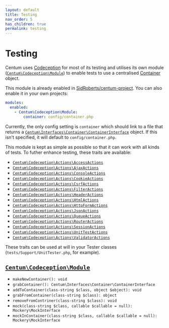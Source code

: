 ```yaml
---
layout: default
title: Testing
nav_order: 5
has_children: true
permalink: testing
---
```




# Testing

Centum uses [Codeception](https://codeception.com/) for most of its testing and utilises its own module ([`Centum\Codeception\Module`](https://github.com/SidRoberts/centum/blob/development/src/Codeception/Module.php)) to enable tests to use a centralised [Container](components/container/index.md) object.

This module is already enabled in [SidRoberts/centum-project](https://github.com/SidRoberts/centum-project).
You can also enable it in your own projects:

```yaml
modules:
  enabled:
    - Centum\Codeception\Module:
        container: config/container.php
```

Currently, the only config setting is `container` which should link to a file that returns a [`Centum\Interfaces\Container\ContainerInterface`](https://github.com/SidRoberts/centum/blob/development/src/Interfaces/Container/ContainerInterface.php) object.
If this isn't specified, it will default to `config/container.php`.

This module is kept as simple as possible so that it can work with all kinds of tests.
To futher enhance testing, these traits are available:

- [`Centum\Codeception\Actions\AccessActions`](https://github.com/SidRoberts/centum/blob/development/src/Codeception/Actions/AccessActions.php)
- [`Centum\Codeception\Actions\AjaxActions`](https://github.com/SidRoberts/centum/blob/development/src/Codeception/Actions/AjaxActions.php)
- [`Centum\Codeception\Actions\ConsoleActions`](https://github.com/SidRoberts/centum/blob/development/src/Codeception/Actions/ConsoleActions.php)
- [`Centum\Codeception\Actions\CookieActions`](https://github.com/SidRoberts/centum/blob/development/src/Codeception/Actions/CookieActions.php)
- [`Centum\Codeception\Actions\CsrfActions`](https://github.com/SidRoberts/centum/blob/development/src/Codeception/Actions/CsrfActions.php)
- [`Centum\Codeception\Actions\FilterActions`](https://github.com/SidRoberts/centum/blob/development/src/Codeception/Actions/FilterActions.php)
- [`Centum\Codeception\Actions\HeaderActions`](https://github.com/SidRoberts/centum/blob/development/src/Codeception/Actions/HeaderActions.php)
- [`Centum\Codeception\Actions\HtmlActions`](https://github.com/SidRoberts/centum/blob/development/src/Codeception/Actions/HtmlActions.php)
- [`Centum\Codeception\Actions\HttpFormActions`](https://github.com/SidRoberts/centum/blob/development/src/Codeception/Actions/HttpFormActions.php)
- [`Centum\Codeception\Actions\JsonActions`](https://github.com/SidRoberts/centum/blob/development/src/Codeception/Actions/JsonActions.php)
- [`Centum\Codeception\Actions\QueueActions`](https://github.com/SidRoberts/centum/blob/development/src/Codeception/Actions/QueueActions.php)
- [`Centum\Codeception\Actions\RouterActions`](https://github.com/SidRoberts/centum/blob/development/src/Codeception/Actions/RouterActions.php)
- [`Centum\Codeception\Actions\SessionActions`](https://github.com/SidRoberts/centum/blob/development/src/Codeception/Actions/SessionActions.php)
- [`Centum\Codeception\Actions\UnitTestActions`](https://github.com/SidRoberts/centum/blob/development/src/Codeception/Actions/UnitTestActions.php)
- [`Centum\Codeception\Actions\ValidatorActions`](https://github.com/SidRoberts/centum/blob/development/src/Codeception/Actions/ValidatorActions.php)

These traits can be used at will in your Tester classes (`tests/Support/UnitTester.php`, for example).



## [`Centum\Codeception\Module`](https://github.com/SidRoberts/centum/blob/development/src/Codeception/Module.php)

- `makeNewContainer(): void`
- `grabContainer(): Centum\Interfaces\Container\ContainerInterface`
- `addToContainer(class-string $class, object $object): void`
- `grabFromContainer(class-string $class): object`
- `removeFromContriner(class-string $class): void`
- `mock(class-string $class, callable $callable = null): Mockery\MockInterface`
- `mockInContainer(class-string $class, callable $callable = null): Mockery\MockInterface`
